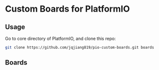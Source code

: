 # Custom Boards for PlatformIO

## Usage

Go to core directory of PlatformIO, and clone this repo:

```bash
git clone https://github.com/jqjiang819/pio-custom-boards.git boards
```

## Boards

